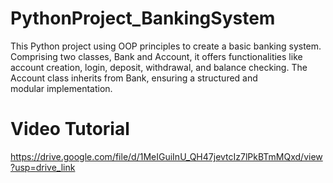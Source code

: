 # PythonProject_BankingSystem
This Python project using OOP principles to create a basic banking system. Comprising two classes, Bank and Account, it offers functionalities like account creation, login, deposit, withdrawal, and balance checking. The Account class inherits from Bank, ensuring a structured and modular implementation.
# Video Tutorial
https://drive.google.com/file/d/1MeIGuiInU_QH47jevtcIz7lPkBTmMQxd/view?usp=drive_link
